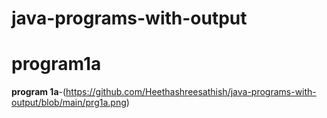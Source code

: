 # java-programs-with-output
# program1a
**program 1a**-(https://github.com/Heethashreesathish/java-programs-with-output/blob/main/prg1a.png)

